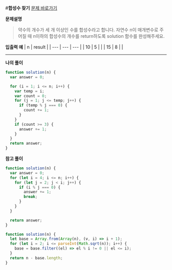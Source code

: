 #**합성수 찾기**
[문제 바로가기](https://school.programmers.co.kr/learn/courses/30/lessons/120846)

**문제설명**

> 약수의 개수가 세 개 이상인 수를 합성수라고 합니다. 자연수 n이 매개변수로 주어질 때 n이하의 합성수의 개수를 return하도록 solution 함수를 완성해주세요.

**입출력 예**
| n | result |
| --- | --- | --- |
| 10 | 5 | |
| 15 | 8 | |

---

**나의 풀이**

```javascript
function solution(n) {
  var answer = 0;

  for (i = 1; i <= n; i++) {
    var temp = i;
    var count = 0;
    for (j = 1; j <= temp; j++) {
      if (temp % j === 0) {
        count += 1;
      }
    }
    if (count >= 3) {
      answer += 1;
    }
  }
  return answer;
}
```

**참고 풀이**

```javascript
function solution(n) {
  var answer = 0;
  for (let i = 4; i <= n; i++) {
    for (let j = 2; j < i; j++) {
      if (i % j === 0) {
        answer += 1;
        break;
      }
    }
  }

  return answer;
}
```

```javascript
function solution(n) {
  let base = Array.from(Array(n), (v, i) => i + 1);
  for (let i = 2; i <= parseInt(Math.sqrt(n)); i++) {
    base = base.filter((el) => el % i != 0 || el <= i);
  }
  return n - base.length;
}
```
